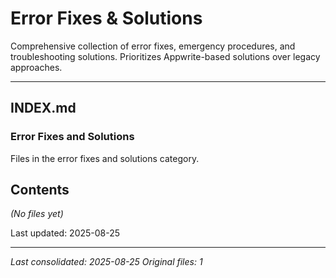 # Error Fixes & Solutions

Comprehensive collection of error fixes, emergency procedures, and troubleshooting solutions. Prioritizes Appwrite-based solutions over legacy approaches.

---

## INDEX.md

### Error Fixes and Solutions

Files in the error fixes and solutions category.

## Contents

*(No files yet)*

Last updated: 2025-08-25


---



*Last consolidated: 2025-08-25*
*Original files: 1*
